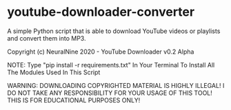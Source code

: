 # youtube-downloader-converter
A simple Python script that is able to download YouTube videos or playlists and convert them into MP3.

Copyright (c) NeuralNine 2020 - YouTube Downloader v0.2 Alpha

NOTE: Type "pip install -r requirements.txt" In Your Terminal To Install All The Modules Used In This Script

WARNING: DOWNLOADING COPYRIGHTED MATERIAL IS HIGHLY ILLEGAL!
I DO NOT TAKE ANY RESPONSIBILITY FOR YOUR USAGE OF THIS TOOL!
THIS IS FOR EDUCATIONAL PURPOSES ONLY!
